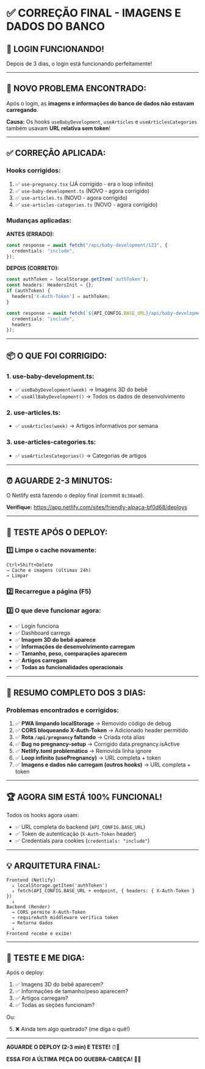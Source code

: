 # ✅ CORREÇÃO FINAL - IMAGENS E DADOS DO BANCO

## 🎉 **LOGIN FUNCIONANDO!**

Depois de 3 dias, o login está funcionando perfeitamente!

---

## 🐛 **NOVO PROBLEMA ENCONTRADO:**

Após o login, as **imagens e informações do banco de dados não estavam carregando**.

**Causa:** Os hooks `useBabyDevelopment`, `useArticles` e `useArticlesCategories` também usavam **URL relativa sem token**!

---

## ✅ **CORREÇÃO APLICADA:**

### **Hooks corrigidos:**

1. ✅ `use-pregnancy.tsx` (JÁ corrigido - era o loop infinito)
2. ✅ `use-baby-development.ts` (NOVO - agora corrigido)
3. ✅ `use-articles.ts` (NOVO - agora corrigido)
4. ✅ `use-articles-categories.ts` (NOVO - agora corrigido)

### **Mudanças aplicadas:**

**ANTES (ERRADO):**
```typescript
const response = await fetch("/api/baby-development/123", {
  credentials: "include",
});
```

**DEPOIS (CORRETO):**
```typescript
const authToken = localStorage.getItem('authToken');
const headers: HeadersInit = {};
if (authToken) {
  headers['X-Auth-Token'] = authToken;
}

const response = await fetch(`${API_CONFIG.BASE_URL}/api/baby-development/123`, {
  credentials: "include",
  headers
});
```

---

## 📦 **O QUE FOI CORRIGIDO:**

### **1. use-baby-development.ts:**
- ✅ `useBabyDevelopment(week)` → Imagens 3D do bebê
- ✅ `useAllBabyDevelopment()` → Todos os dados de desenvolvimento

### **2. use-articles.ts:**
- ✅ `useArticles(week)` → Artigos informativos por semana

### **3. use-articles-categories.ts:**
- ✅ `useArticlesCategories()` → Categorias de artigos

---

## ⏰ **AGUARDE 2-3 MINUTOS:**

O Netlify está fazendo o deploy final (commit `8c38aa0`).

**Verifique:** https://app.netlify.com/sites/friendly-alpaca-bf0d68/deploys

---

## 🧪 **TESTE APÓS O DEPLOY:**

### **1️⃣ Limpe o cache novamente:**
```
Ctrl+Shift+Delete
→ Cache e imagens (últimas 24h)
→ Limpar
```

### **2️⃣ Recarregue a página (F5)**

### **3️⃣ O que deve funcionar agora:**
- ✅ Login funciona
- ✅ Dashboard carrega
- ✅ **Imagem 3D do bebê aparece**
- ✅ **Informações de desenvolvimento carregam**
- ✅ **Tamanho, peso, comparações aparecem**
- ✅ **Artigos carregam**
- ✅ **Todas as funcionalidades operacionais**

---

## 🎊 **RESUMO COMPLETO DOS 3 DIAS:**

### **Problemas encontrados e corrigidos:**

1. ✅ **PWA limpando localStorage** → Removido código de debug
2. ✅ **CORS bloqueando X-Auth-Token** → Adicionado header permitido
3. ✅ **Rota `/api/pregnancy` faltando** → Criada rota alias
4. ✅ **Bug no pregnancy-setup** → Corrigido data.pregnancy.isActive
5. ✅ **Netlify.toml problemático** → Removida linha ignore
6. ✅ **Loop infinito (usePregnancy)** → URL completa + token
7. ✅ **Imagens e dados não carregam (outros hooks)** → URL completa + token

---

## 🏆 **AGORA SIM ESTÁ 100% FUNCIONAL!**

Todos os hooks agora usam:
- ✅ URL completa do backend (`API_CONFIG.BASE_URL`)
- ✅ Token de autenticação (`X-Auth-Token` header)
- ✅ Credentials para cookies (`credentials: "include"`)

---

## 💡 **ARQUITETURA FINAL:**

```
Frontend (Netlify)
  ↓ localStorage.getItem('authToken')
  ↓ fetch(API_CONFIG.BASE_URL + endpoint, { headers: { X-Auth-Token } })
  ↓
Backend (Render)
  → CORS permite X-Auth-Token
  → requireAuth middleware verifica token
  → Retorna dados
  ↓
Frontend recebe e exibe!
```

---

## 🎯 **TESTE E ME DIGA:**

Após o deploy:
1. ✅ Imagens 3D do bebê aparecem?
2. ✅ Informações de tamanho/peso aparecem?
3. ✅ Artigos carregam?
4. ✅ Todas as seções funcionam?

Ou:

5. ❌ Ainda tem algo quebrado? (me diga o quê!)

---

**AGUARDE O DEPLOY (2-3 min) E TESTE!** ⏰🚀

**ESSA FOI A ÚLTIMA PEÇA DO QUEBRA-CABEÇA!** 🧩✨

